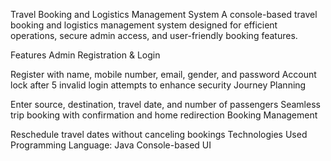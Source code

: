 Travel Booking and Logistics Management System
A console-based travel booking and logistics management system designed for efficient operations, secure admin access, and user-friendly booking features.

Features
Admin Registration & Login

Register with name, mobile number, email, gender, and password
Account lock after 5 invalid login attempts to enhance security
Journey Planning

Enter source, destination, travel date, and number of passengers
Seamless trip booking with confirmation and home redirection
Booking Management

Reschedule travel dates without canceling bookings
Technologies Used
Programming Language: Java
Console-based UI
